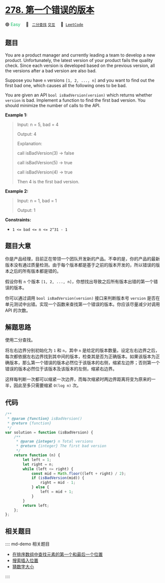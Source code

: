 # [278. 第一个错误的版本](https://leetcode.com/problems/first-bad-version)

🟢 <font color=#15bd66>Easy</font>&emsp; 🔖&ensp; [`二分查找`](/leetcode/outline/tag/binary-search.md) [`交互`](/leetcode/outline/tag/interaction.md)&emsp; 🔗&ensp;[`LeetCode`](https://leetcode.com/problems/first-bad-version/)

## 题目

You are a product manager and currently leading a team to develop a new
product. Unfortunately, the latest version of your product fails the quality
check. Since each version is developed based on the previous version, all the
versions after a bad version are also bad.

Suppose you have `n` versions `[1, 2, ..., n]` and you want to find out the
first bad one, which causes all the following ones to be bad.

You are given an API `bool isBadVersion(version)` which returns whether
`version` is bad. Implement a function to find the first bad version. You
should minimize the number of calls to the API.

**Example 1:**

> Input: n = 5, bad = 4
>
> Output: 4
>
> Explanation:
>
> call isBadVersion(3) -> false
>
> call isBadVersion(5) -> true
>
> call isBadVersion(4) -> true
>
> Then 4 is the first bad version.

**Example 2:**

> Input: n = 1, bad = 1
>
> Output: 1

**Constraints:**

- `1 <= bad <= n <= 2^31 - 1`

## 题目大意

你是产品经理，目前正在带领一个团队开发新的产品。不幸的是，你的产品的最新版本没有通过质量检测。由于每个版本都是基于之前的版本开发的，所以错误的版本之后的所有版本都是错的。

假设你有 `n` 个版本 `[1, 2, ..., n]`，你想找出导致之后所有版本出错的第一个错误的版本。

你可以通过调用 `bool isBadVersion(version)` 接口来判断版本号 `version` 是否在单元测试中出错。实现一个函数来查找第一个错误的版本。你应该尽量减少对调用 API 的次数。

## 解题思路

使用二分查找。

将左右边界分别初始化为 `1` 和 `n`，其中 `n` 是给定的版本数量。设定左右边界之后，每次都依据左右边界找到其中间的版本，检查其是否为正确版本。如果该版本为正确版本，那么第一个错误的版本必然位于该版本的右侧，缩紧左边界；否则第一个错误的版本必然位于该版本及该版本的左侧，缩紧右边界。

这样每判断一次都可以缩紧一次边界，而每次缩紧时两边界距离将变为原来的一半，因此至多只需要缩紧 `O(log ⁡n)` 次。

## 代码

```javascript
/**
 * @param {function} isBadVersion()
 * @return {function}
 */
var solution = function (isBadVersion) {
	/**
	 * @param {integer} n Total versions
	 * @return {integer} The first bad version
	 */
	return function (n) {
		let left = 1;
		let right = n;
		while (left <= right) {
			const mid = Math.floor((left + right) / 2);
			if (isBadVersion(mid)) {
				right = mid - 1;
			} else {
				left = mid + 1;
			}
		}
		return left;
	};
};
```

## 相关题目

:::: md-demo 相关题目
- [在排序数组中查找元素的第一个和最后一个位置](https://leetcode.com/problems/find-first-and-last-position-of-element-in-sorted-array)
- [搜索插入位置](https://leetcode.com/problems/search-insert-position)
- [猜数字大小](https://leetcode.com/problems/guess-number-higher-or-lower)

::::
